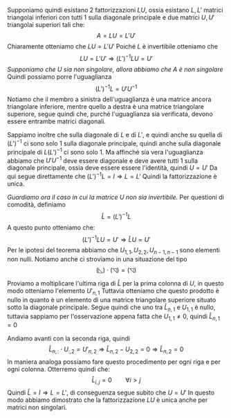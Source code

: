 Supponiamo quindi esistano $2$ fattorizzazioni $LU$, ossia esistano $L,L'$ matrici triangolai inferiori con tutti $1$ sulla diagonale principale e due matrici $U,U'$ triangolai superiori tali che: $$A = LU = L'U'$$
Chiaramente otteniamo che $LU = L'U'$
Poiché $L$ è invertibile otteniamo che $$LU = L'U' \Rightarrow (L')^{-1} L U = U'$$
*Supponiamo che $U$ sia non singolare, allora abbiamo che $A$ è non singolare*
Quindi possiamo porre l'uguaglianza $$(L')^{-1}L = U'U^{-1}$$
Notiamo che il membro a sinistra dell'uguaglianza è una matrice ancora triangolare inferiore, mentre quello a destra è una matrice triangolare superiore, segue quindi che, purché l'uguaglianza sia verificata, devono essere entrambe matrici diagonali.

Sappiamo inoltre che sulla diagonale di $L$ e di $L'$, e quindi anche su quella di $(L')^{-1}$ ci sono solo $1$ sulla diagonale principale, quindi anche sulla diagonale principale di $L(L')^{-1}$ ci sono solo $1$.
Ma affinché sia vera l'uguaglianza abbiamo che $U'U^{-1}$ deve essere diagonale e deve avere tutti $1$ sulla diagonale principale, ossia deve essere essere l'identità, quindi $U=U'$
Da qui segue direttamente che $(L')^{-1} L = I \Rightarrow L = L'$
Quindi la fattorizzazione è unica.

*Guardiamo ora il caso in cui la matrice $U$ non sia invertibile.*
Per questioni di comodità, definiamo $$\hat L = (L')^{-1}L$$
A questo punto otteniamo che: $$(L')^{-1}L U = U' \Rightarrow \hat LU = U'$$
Per le ipotesi del teorema abbiamo che $U_{1,1}, U_{2,2}, U_{n-1,n-1}$ sono elementi non nulli.
Notiamo anche ci stroviamo in una situazione del tipo $$(◺)\cdot (◹) = (◹)$$

Proviamo a moltiplicare l'ultima riga di $\hat L$ per la prima colonna di $U$, in questo modo otteniamo l'elemento $U'_{n,1}$
Tuttavia otteniamo che questo prodotto è nullo in quanto è un elemento di una matrice triangolare superiore situato sotto la diagonale principale. Segue quindi che uno tra $\hat L_{n,1}$ e $U_{1,1}$ è nullo, tuttavia sappiamo per l'osservazione appena fatta che $U_{1,1}≠0$, quindi $\hat L_{n,1} = 0$

Andiamo avanti con la seconda riga, quindi $$\hat L_{n,:} \cdot U_{:,2} = U'_{n,2} \Rightarrow  \hat L_{n,2} - U_{2,2} = 0 \Rightarrow \hat L_{n,2} = 0$$
In maniera analoga possiamo fare questo procedimento per ogni riga e per ogni colonna. Otterremo quindi che: $$\hat L_{i,j} = 0 \qquad \forall i>j$$
Quindi $\hat L = I \Rightarrow L = L'$, di conseguenza segue subito che $U = U'$
In questo modo abbiamo dimostrato che la fattorizzazione $LU$ è unica anche per matrici non singolari.